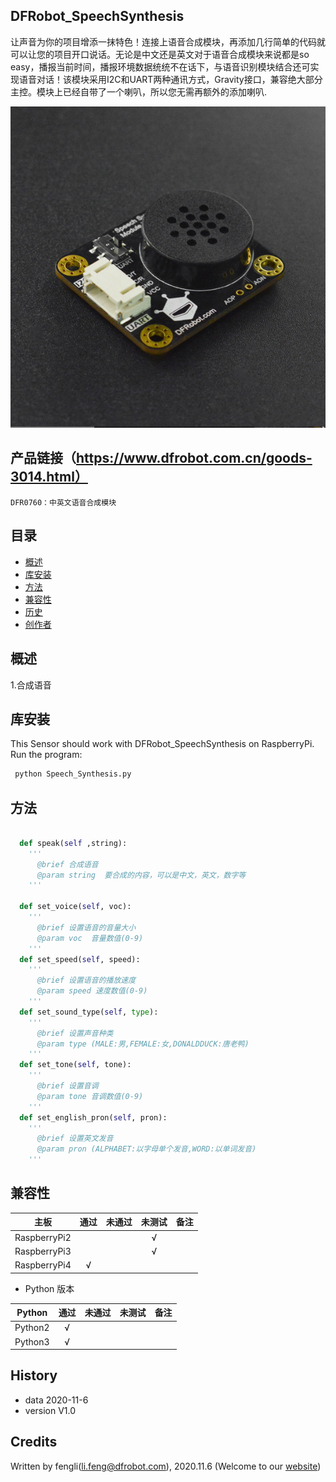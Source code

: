 ## DFRobot_SpeechSynthesis

让声音为你的项目增添一抹特色！连接上语音合成模块，再添加几行简单的代码就可以让您的项目开口说话。无论是中文还是英文对于语音合成模块来说都是so easy，播报当前时间，播报环境数据统统不在话下，与语音识别模块结合还可实现语音对话！该模块采用I2C和UART两种通讯方式，Gravity接口，兼容绝大部分主控。模块上已经自带了一个喇叭，所以您无需再额外的添加喇叭.

![正反面svg效果图](../../resources/images/dfr0760.png)


## 产品链接（https://www.dfrobot.com.cn/goods-3014.html）
    DFR0760：中英文语音合成模块
	
## 目录

* [概述](#概述)
* [库安装](#库安装)
* [方法](#方法)
* [兼容性](#兼容性y)
* [历史](#历史)
* [创作者](#创作者)

## 概述

   1.合成语音<br>



## 库安装

This Sensor should work with DFRobot_SpeechSynthesis on RaspberryPi. <br>
Run the program:

```python 
 python Speech_Synthesis.py
```

## 方法

```python

  def speak(self ,string):
    '''
      @brief 合成语音
      @param string  要合成的内容，可以是中文，英文，数字等
    '''

  def set_voice(self, voc):
    '''
      @brief 设置语音的音量大小
      @param voc  音量数值(0-9)
    '''
  def set_speed(self, speed):
    '''
      @brief 设置语音的播放速度
      @param speed 速度数值(0-9)
    '''
  def set_sound_type(self, type):
    '''
      @brief 设置声音种类
      @param type (MALE:男,FEMALE:女,DONALDDUCK:唐老鸭)
    '''
  def set_tone(self, tone):
    '''
      @brief 设置音调
      @param tone 音调数值(0-9)
    '''
  def set_english_pron(self, pron): 
    '''
      @brief 设置英文发音
      @param pron (ALPHABET:以字母单个发音,WORD:以单词发音)
    '''
```

## 兼容性



| 主板         | 通过 | 未通过 | 未测试 | 备注 |
| ------------ | :--: | :----: | :----: | :--: |
| RaspberryPi2 |      |        |   √    |      |
| RaspberryPi3 |      |        |   √    |      |
| RaspberryPi4 |  √   |        |        |      |

* Python 版本

| Python  | 通过 | 未通过 | 未测试 | 备注 |
| ------- | :--: | :----: | :----: | ---- |
| Python2 |  √   |        |        |      |
| Python3 |  √   |        |        |      |

## History

- data 2020-11-6
- version V1.0


## Credits

Written by fengli(li.feng@dfrobot.com), 2020.11.6 (Welcome to our [website](https://www.dfrobot.com/))